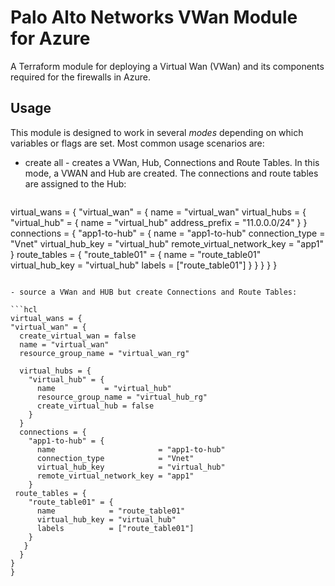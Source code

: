 # Palo Alto Networks VWan Module for Azure

A Terraform module for deploying a Virtual Wan (VWan) and its components required for the firewalls in Azure.

## Usage

This module is designed to work in several *modes* depending on which variables or flags are set. Most common usage scenarios are:

- create all -  creates a VWan, Hub, Connections and Route Tables. In this mode, a VWAN and Hub are created. The connections and route tables are assigned to the Hub:

  ```hcl
virtual_wans = {
  "virtual_wan" = {
    name = "virtual_wan"
    virtual_hubs = {
      "virtual_hub" = {
        name           = "virtual_hub"
        address_prefix = "11.0.0.0/24"
      }
    }
    connections = {
      "app1-to-hub" = {
        name                       = "app1-to-hub"
        connection_type            = "Vnet"
        virtual_hub_key            = "virtual_hub"
        remote_virtual_network_key = "app1"
      }
   route_tables = {
      "route_table01" = {
        name            = "route_table01"
        virtual_hub_key = "virtual_hub"
        labels          = ["route_table01"]
      }
     }
    }
  }
}
  ```

- source a VWan and HUB but create Connections and Route Tables:

  ```hcl
virtual_wans = {
  "virtual_wan" = {
    create_virtual_wan = false
    name = "virtual_wan"
    resource_group_name = "virtual_wan_rg"
    
    virtual_hubs = {
      "virtual_hub" = {
        name           = "virtual_hub"
        resource_group_name = "virtual_hub_rg"
        create_virtual_hub = false
      }
    }
    connections = {
      "app1-to-hub" = {
        name                       = "app1-to-hub"
        connection_type            = "Vnet"
        virtual_hub_key            = "virtual_hub"
        remote_virtual_network_key = "app1"
      }
   route_tables = {
      "route_table01" = {
        name            = "route_table01"
        virtual_hub_key = "virtual_hub"
        labels          = ["route_table01"]
      }
     }
    }
  }
}
  ```
